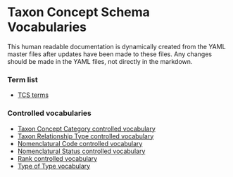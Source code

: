 # Taxon Concept Schema Vocabularies

This human readable documentation is dynamically created from the YAML master
files after updates have been made to these files. Any changes should be made in
the YAML files, not directly in the markdown.

### Term list

- [TCS terms](./tcs-terms.md)

### Controlled vocabularies

- [Taxon Concept Category controlled vocabulary]('./taxon-concept-category-vocabulary.md)
- [Taxon Relationship Type controlled vocabulary]('./taxon-relationship-vocabulary.md)
  &nbsp;
- [Nomenclatural Code controlled vocabulary]('./nomenclatural-code-vocabulary.md')
- [Nomenclatural Status controlled vocabulary]('./nomenclatural-status-vocabulary.md')
- [Rank controlled vocabulary]('./rank-vocabulary.md')
- [Type of Type vocabulary]('./type-of-type-vocabulary.md')
